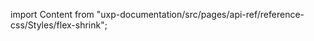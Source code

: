 
import Content from "uxp-documentation/src/pages/api-ref/reference-css/Styles/flex-shrink";

<Content query="product=xd"/>
